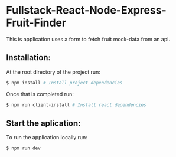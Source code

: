 # Fullstack-React-Node-Express-Fruit-Finder

This is application uses a form to fetch fruit mock-data from an api.

## Installation:

At the root directory of the project run: 

```bash
$ npm install # Install project dependencies
```

Once that is completed run:

```bash
$ npm run client-install # Install react dependencies
```

## Start the aplication:

To run the application locally run: 

```bash
$ npm run dev
```
